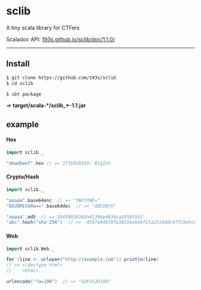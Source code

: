 # sclib
A tiny scala library for CTFers

Scaladoc API: [193s.github.io/sclib/doc/1.1.0/](193s.github.io/sclib/doc/1.1.0/)

---------------------

## Install

```sh
$ git clone https://github.com/193s/sclib
$ cd sclib
```

```sh
$ sbt package
```
=> **target/scala-\*/sclib_*-1.1.jar**


## example

#### Hex
```scala
import sclib._

"deadbeef".hex // => 3735928559: BigInt
```


#### Crypto/Hash
```scala
import sclib._

"aaaaa".base64enc  // => "YWFhYWE="
"QUJDREVGRw==".base64dec  // => "ABCDEFG"

"aaaaa".md5  // => 594f803b380a41396ed63dca39503542
"abc".hash("sha-256")  // => -4587e94070fe3015bebebf21a251dddc4ffc9e5c69e885634bef009e0dffea53
```

#### Web
```scala
import sclib.Web._

for (line <- urlopen("http://example.com")) println(line)
// => <!doctype html>
//    <html>...

urlencode("?a=100")  // => "%3Fa%3D100"
```

